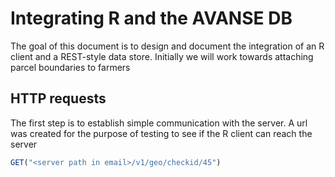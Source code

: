 # Integrating R and the AVANSE DB
The goal of this document is to design and document the integration of an R client and a REST-style data store.
Initially we will work towards attaching parcel boundaries to farmers

## HTTP requests
The first step is to establish simple communication with the server. A url was created for the purpose of testing to see if the R client can reach the server

```R
GET("<server path in email>/v1/geo/checkid/45")
```




